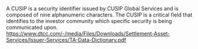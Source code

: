 A CUSIP is a security identifier issued by CUSIP Global Services and is composed of nine alphanumeric characters.
The CUSIP is a critical field that identifies to the investor community which specific security is being communicated upon.
https://www.dtcc.com/-/media/Files/Downloads/Settlement-Asset-Services/Issuer-Services/TA-Data-Dictionary.pdf